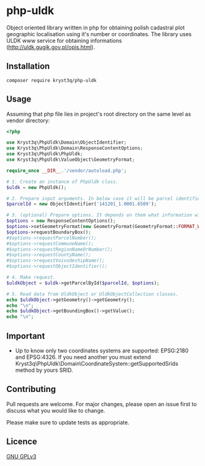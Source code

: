 # php-uldk

Object oriented library written in php for obtaining polish cadastral plot geographic localisation using it's number or coordinates. The library uses ULDK www service for obtaining informations (http://uldk.gugik.gov.pl/opis.html).

## Installation

```shell script
composer require kryst3q/php-uldk
```

## Usage

Assuming that php file lies in project's root directory on the same level as vendor directory:

```php
<?php

use Kryst3q\PhpUldk\Domain\ObjectIdentifier;
use Kryst3q\PhpUldk\Domain\ResponseContentOptions;
use Kryst3q\PhpUldk\PhpUldk;
use Kryst3q\PhpUldk\ValueObject\GeometryFormat;

require_once __DIR__.'/vendor/autoload.php';

# 1. Create an instance of PhpUldk class.
$uldk = new PhpUldk();

# 2. Prepare input arguments. In below case it will be parcel identifier.
$parcelId = new ObjectIdentifier('141201_1.0001.6509');

# 3. (optional) Prepare options. It depends on them what information will be returned.
$options = new ResponseContentOptions();
$options->setGeometryFormat(new GeometryFormat(GeometryFormat::FORMAT_WKT)); # Default is WKB
$options->requestBoundaryBox();
#$options->requestParcelNumber();
#$options->requestCommuneName();
#$options->requestRegionNameOrNumber();
#$options->requestCountyName();
#$options->requestVoivodeshipName();
#$options->requestObjectIdentifier();

# 4. Make request.
$uldkObject = $uldk->getParcelById($parcelId, $options);

# 5. Read data from UldkObject or UldkObjectCollection classes.
echo $uldkObject->getGeometry()->getGeometry();
echo "\n";
echo $uldkObject->getBoundingBox()->getValue();
echo "\n";
```

## Important

* Up to know only two coordinates systems are supported: EPSG:2180 and EPSG:4326. If you need another you must extend Kryst3q\PhpUldk\Domain\CoordinateSystem::getSupportedSrids method by yours SRID.

## Contributing

Pull requests are welcome. For major changes, please open an issue first to discuss what you would like to change.

Please make sure to update tests as appropriate.

## Licence

[GNU GPLv3](https://choosealicense.com/licenses/gpl-3.0/)
